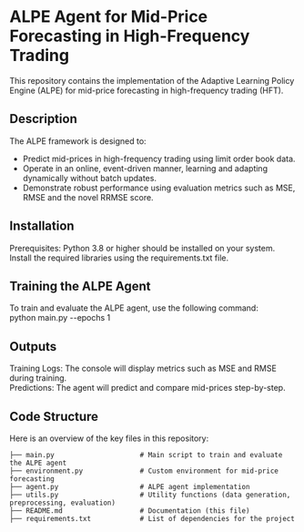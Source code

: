 # ALPE Agent for Mid-Price Forecasting in High-Frequency Trading

This repository contains the implementation of the Adaptive Learning Policy Engine (ALPE) for mid-price forecasting in high-frequency trading (HFT). 

## Description
The ALPE framework is designed to:
- Predict mid-prices in high-frequency trading using limit order book data.
- Operate in an online, event-driven manner, learning and adapting dynamically without batch updates.
- Demonstrate robust performance using evaluation metrics such as MSE, RMSE and the novel RRMSE score.


## Installation
Prerequisites: Python 3.8 or higher should be installed on your system.
Install the required libraries using the requirements.txt file.

## Training the ALPE Agent
To train and evaluate the ALPE agent, use the following command:  
python main.py --epochs  1

## Outputs
Training Logs: The console will display metrics such as MSE and RMSE during training.  
Predictions: The agent will predict and compare mid-prices step-by-step.

## Code Structure

Here is an overview of the key files in this repository:  

```
├── main.py                     # Main script to train and evaluate the ALPE agent  
├── environment.py              # Custom environment for mid-price forecasting  
├── agent.py                    # ALPE agent implementation  
├── utils.py                    # Utility functions (data generation, preprocessing, evaluation)  
├── README.md                   # Documentation (this file)  
├── requirements.txt            # List of dependencies for the project  
```


